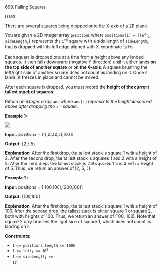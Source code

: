 ﻿699\. Falling Squares

Hard

There are several squares being dropped onto the X-axis of a 2D plane.

You are given a 2D integer array `positions` where <code>positions[i] = [left<sub>i</sub>, sideLength<sub>i</sub>]</code> represents the <code>i<sup>th</sup></code> square with a side length of <code>sideLength<sub>i</sub></code> that is dropped with its left edge aligned with X-coordinate <code>left<sub>i</sub></code>.

Each square is dropped one at a time from a height above any landed squares. It then falls downward (negative Y direction) until it either lands **on the top side of another square** or **on the X-axis**. A square brushing the left/right side of another square does not count as landing on it. Once it lands, it freezes in place and cannot be moved.

After each square is dropped, you must record the **height of the current tallest stack of squares**.

Return _an integer array_ `ans` _where_ `ans[i]` _represents the height described above after dropping the_ <code>i<sup>th</sup></code> _square_.

**Example 1:**

![](https://assets.leetcode.com/uploads/2021/04/28/fallingsq1-plane.jpg)

**Input:** positions = [[1,2],[2,3],[6,1]]

**Output:** [2,5,5]

**Explanation:** After the first drop, the tallest stack is square 1 with a height of 2. After the second drop, the tallest stack is squares 1 and 2 with a height of 5. After the third drop, the tallest stack is still squares 1 and 2 with a height of 5. Thus, we return an answer of [2, 5, 5]. 

**Example 2:**

**Input:** positions = [[100,100],[200,100]]

**Output:** [100,100]

**Explanation:** After the first drop, the tallest stack is square 1 with a height of 100. After the second drop, the tallest stack is either square 1 or square 2, both with heights of 100. Thus, we return an answer of [100, 100]. Note that square 2 only brushes the right side of square 1, which does not count as landing on it. 

**Constraints:**

*   `1 <= positions.length <= 1000`
*   <code>1 <= left<sub>i</sub> <= 10<sup>8</sup></code>
*   <code>1 <= sideLength<sub>i</sub> <= 10<sup>6</sup></code>